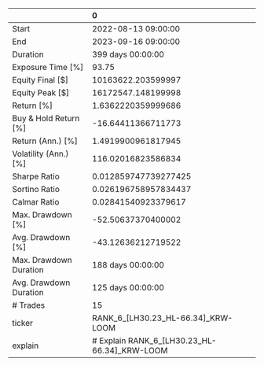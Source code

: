 |                        | 0                                            |
|:-----------------------|:---------------------------------------------|
| Start                  | 2022-08-13 09:00:00                          |
| End                    | 2023-09-16 09:00:00                          |
| Duration               | 399 days 00:00:00                            |
| Exposure Time [%]      | 93.75                                        |
| Equity Final [$]       | 10163622.203599997                           |
| Equity Peak [$]        | 16172547.148199998                           |
| Return [%]             | 1.6362220359999686                           |
| Buy & Hold Return [%]  | -16.64411366711773                           |
| Return (Ann.) [%]      | 1.4919900961817945                           |
| Volatility (Ann.) [%]  | 116.02016823586834                           |
| Sharpe Ratio           | 0.012859747739277425                         |
| Sortino Ratio          | 0.026196758957834437                         |
| Calmar Ratio           | 0.02841540923379617                          |
| Max. Drawdown [%]      | -52.50637370400002                           |
| Avg. Drawdown [%]      | -43.12636212719522                           |
| Max. Drawdown Duration | 188 days 00:00:00                            |
| Avg. Drawdown Duration | 125 days 00:00:00                            |
| # Trades               | 15                                           |
| ticker                 | RANK_6_[LH30.23_HL-66.34]_KRW-LOOM           |
| explain                | # Explain RANK_6_[LH30.23_HL-66.34]_KRW-LOOM |